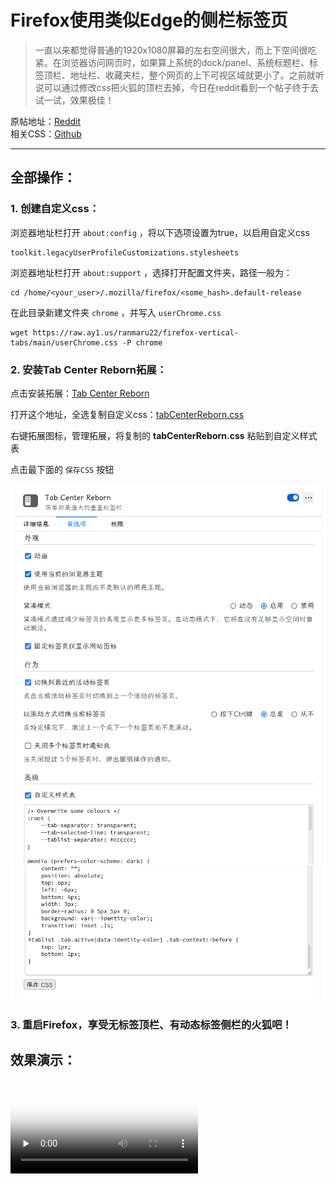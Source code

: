 # Firefox使用类似Edge的侧栏标签页


>一直以来都觉得普通的1920x1080屏幕的左右空间很大，而上下空间很吃紧。在浏览器访问网页时，如果算上系统的dock/panel、系统标题栏、标签顶栏、地址栏、收藏夹栏，整个网页的上下可视区域就更小了。之前就听说可以通过修改css把火狐的顶栏去掉，今日在reddit看到一个帖子终于去试一试，效果极佳！

原帖地址：[Reddit](https://www.reddit.com/r/FirefoxCSS/comments/obw2wm/edgestyle_vertical_tabs_for_firefox_with_tab/)  
相关CSS：[Github](https://github.com/ranmaru22/firefox-vertical-tabs/)

---

## 全部操作：

### 1. 创建自定义css：

浏览器地址栏打开 `about:config` ，将以下选项设置为true，以启用自定义css

    toolkit.legacyUserProfileCustomizations.stylesheets

浏览器地址栏打开 `about:support` ，选择打开配置文件夹，路径一般为：

    cd /home/<your_user>/.mozilla/firefox/<some_hash>.default-release

在此目录新建文件夹 `chrome` ，并写入 `userChrome.css`

    wget https://raw.ay1.us/ranmaru22/firefox-vertical-tabs/main/userChrome.css -P chrome

### 2. 安装Tab Center Reborn拓展：

点击安装拓展：[Tab Center Reborn](https://addons.mozilla.org/zh-CN/firefox/addon/tabcenter-reborn/)

打开这个地址，全选复制自定义css：[tabCenterReborn.css](https://raw.ay1.us/ranmaru22/firefox-vertical-tabs/main/tabCenterReborn.css)

右键拓展图标，管理拓展，将复制的 **tabCenterReborn.css** 粘贴到自定义样式表

点击最下面的 `保存CSS` 按钮

![图 1](/pic/13.1.png)   
![图 2](/pic/13.2.png)  

### 3. 重启Firefox，享受无标签顶栏、有动态标签侧栏的火狐吧！

## 效果演示：

<video id="video" controls="" preload="none" poster="Firefox">
      <source id="mp4" src="/pic/reddit_firefox.mp4" type="video/mp4">
</videos>